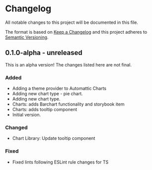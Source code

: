 # Changelog

All notable changes to this project will be documented in this file.

The format is based on [Keep a Changelog](https://keepachangelog.com/en/1.0.0/)
and this project adheres to [Semantic Versioning](https://semver.org/spec/v2.0.0.html).

## 0.1.0-alpha - unreleased

This is an alpha version! The changes listed here are not final.

### Added
- Adding a theme provider to Automattic Charts
- Adding new chart type - pie chart.
- Adding new chart type.
- Charts: adds Barchart functionality and storybook item
- Charts: adds tooltip component
- Initial version.

### Changed
- Chart Library: Update tooltip component

### Fixed
- Fixed lints following ESLint rule changes for TS
